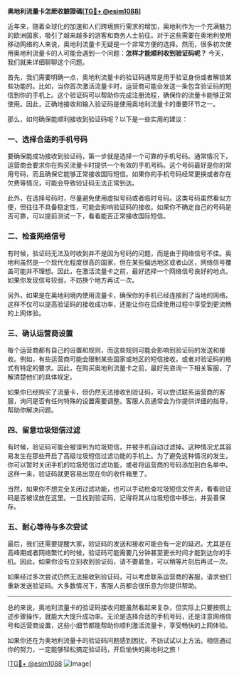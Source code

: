 **奥地利流量卡怎麽收驗證碼[[TG💪+ @esim1088](https://t.me/s/esim1088)]**

近年来，随着全球化的加速和人们跨境旅行需求的增加，奥地利作为一个充满魅力的欧洲国家，吸引了越来越多的游客和商务人士前往。对于这些需要在奥地利使用移动网络的人来说，奥地利流量卡无疑是一个非常方便的选择。然而，很多初次使用奥地利流量卡的人可能会遇到一个问题：**怎样才能顺利收到验证码呢？** 今天，我们就来详细聊聊这个问题。

首先，我们需要明确一点，奥地利流量卡的验证码通常是用于验证身份或者解锁某些功能的。比如，当你首次激活流量卡时，运营商可能会发送一条包含验证码的短信到你的手机上。这个验证码可以帮助你完成注册流程，确保你的流量卡能够正常使用。因此，正确地接收和输入验证码是使用奥地利流量卡的重要环节之一。

那么，如何确保能顺利接收到验证码呢？以下是一些实用的建议：

### **一、选择合适的手机号码**
要确保能成功接收到验证码，第一步就是选择一个可靠的手机号码。通常情况下，运营商会要求你在购买流量卡时提供一个有效的手机号码。这个号码最好是你的常用号码，而且确保它能够正常接收国际短信。如果你的手机号码经常更换或者存在欠费等情况，可能会导致验证码无法正常到达。

此外，在选择号码时，尽量避免使用虚拟号码或者临时号码。这类号码虽然看似方便，但往往不具备稳定性，可能会影响验证码的接收。如果你不确定自己的号码是否可靠，可以提前测试一下，看看能否正常接收国际短信。

### **二、检查网络信号**
有时候，验证码无法及时收到并不是因为号码的问题，而是由于网络信号不佳。奥地利虽然是一个现代化程度很高的国家，但在某些偏远地区或者山区，网络信号覆盖可能并不理想。因此，在激活流量卡之前，最好选择一个网络信号良好的地点。如果你发现信号较弱，不妨换个地方再试一次。

另外，如果是在奥地利境内使用流量卡，确保你的手机已经连接到了当地的网络。这样不仅可以提高验证码的接收成功率，还能让你在后续使用过程中享受到更流畅的上网体验。

### **三、确认运营商设置**
每个运营商都有自己的设置和规则，而这些规则可能会影响到验证码的发送和接收。例如，有些运营商可能会限制某些国家或地区的短信接收，或者对验证码的格式有特定的要求。因此，在购买奥地利流量卡之前，最好先咨询一下相关客服，了解清楚他们的具体规定。

如果你已经购买了流量卡，但仍然无法接收到验证码，可以尝试联系运营商的客服，询问是否有任何特殊的设置需要调整。客服人员通常会为你提供详细的指导，帮助你解决问题。

### **四、留意垃圾短信过滤**
有时候，验证码可能会被误判为垃圾短信，并被手机自动过滤掉。这种情况尤其容易发生在那些开启了高级垃圾短信过滤功能的手机上。为了避免这种情况的发生，你可以暂时关闭手机的垃圾短信过滤功能，或者将运营商的号码添加到白名单中。这样一来，验证码就更容易出现在你的收件箱里了。

当然，如果你不想完全关闭过滤功能，也可以手动检查垃圾短信文件夹，看看验证码是否被误放在这里。一旦找到验证码，记得将其从垃圾短信中移出，并妥善保存。

### **五、耐心等待与多次尝试**
最后，我们还需要提醒大家，验证码的发送和接收可能会有一定的延迟。尤其是在高峰期或者网络繁忙的时候，验证码可能需要几分钟甚至更长时间才能到达你的手机。因此，如果你没有立刻收到验证码，请不要着急，可以稍等片刻后再试一次。

如果经过多次尝试仍然无法接收到验证码，可以考虑联系运营商的客服，请求他们重新发送验证码。大多数情况下，客服人员都会很乐意为你提供帮助。

---

总的来说，奥地利流量卡的验证码接收问题虽然看起来复杂，但实际上只要按照上述步骤操作，就能大大提升成功率。无论是选择合适的手机号码，还是注意网络信号和运营商设置，这些小细节都能帮助你顺利激活流量卡，享受畅快的上网体验。

如果你还在为奥地利流量卡的验证码问题感到困扰，不妨试试以上方法。相信通过你的努力，一定能够轻松搞定验证码，开启愉快的奥地利之旅！

[[TG💪+ @esim1088](https://t.me/s/esim1088) ![Image](https://i.postimg.cc/4NQfJmqS/Snipaste-2025-05-13-00-14-12.png)]